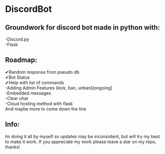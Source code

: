 # DiscordBot
## Groundwork for discord bot made in python with:<br>
-Discord.py<br>
-Flask

## Roadmap:<br>
✔Random response from pseudo db<br>
✔Bot Status<br>
✔Help with list of commands<br>
-Adding Admin Features (kick, ban, unban)[ongoing]<br>
-Embedded messages<br>
-Clear chat<br>
-Cloud hosting method with flask<br>
And maybe more to come down the line

## Info:<br>
Im doing it all by myself so updates may be inconsistent, but will try my best to make it work.
If you appreciate my work please leave a star on my repo, thanks!
